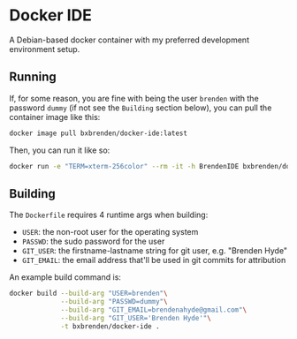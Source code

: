 # Docker IDE

A Debian-based docker container with my preferred development environment setup.

## Running
If, for some reason, you are fine with being the user `brenden` with the password `dummy` (if not see the `Building` section below), you can pull the container image like this:
```bash
docker image pull bxbrenden/docker-ide:latest
```

Then, you can run it like so:
```bash
docker run -e "TERM=xterm-256color" --rm -it -h BrendenIDE bxbrenden/docker-ide zsh
```

## Building
The `Dockerfile` requires 4 runtime args when building:
- `USER`: the non-root user for the operating system
- `PASSWD`: the sudo password for the user
- `GIT_USER`: the firstname-lastname string for git user, e.g. "Brenden Hyde"
- `GIT_EMAIL`: the email address that'll be used in git commits for attribution

An example build command is:
```bash
docker build --build-arg "USER=brenden"\
             --build-arg "PASSWD=dummy"\
             --build-arg "GIT_EMAIL=brendenahyde@gmail.com"\
             --build-arg "GIT_USER='Brenden Hyde'"\
             -t bxbrenden/docker-ide .
```
